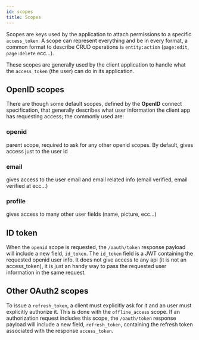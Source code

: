 ```yaml
---
id: scopes
title: Scopes
---
```


Scopes are keys used by the application to attach permissions to a specific `access_token`.
A scope can represent everything and be in every format, a common format to describe CRUD operations is `entity:action` (`page:edit`, `page:delete` ecc...).

These scopes are generally used by the client application to handle what the `access_token` (the user) can do in its application.

## OpenID scopes

There are though some default scopes, defined by the **OpenID** connect specification, that generally describes what user information the client app has requesting access; the commonly used are:

### openid
parent scope, required to ask for any other openid scopes. By default, gives access just to the user id

### email
gives access to the user email and email related info (email verified, email verified at ecc...)

### profile
gives access to many other user fields (name, picture, ecc...)

## ID token

When the `openid` scope is requested, the `/oauth/token` response payload will include a new field, `id_token`.
The `id_token` field is a JWT containing the requested openid user info. It does not give access to any api (it is not an access_token), it is just an handy way to pass the requested user information in the same request.

## Other OAuth2 scopes

To issue a `refresh_token`, a client must explicitly ask for it and an user must explicitly authorize it.
This is done with the `offline_access` scope.
If an authorization request includes this scope, the `/oauth/token` response payload will include a new field, `refresh_token`, containing the refresh token associated with the response `access_token`.
